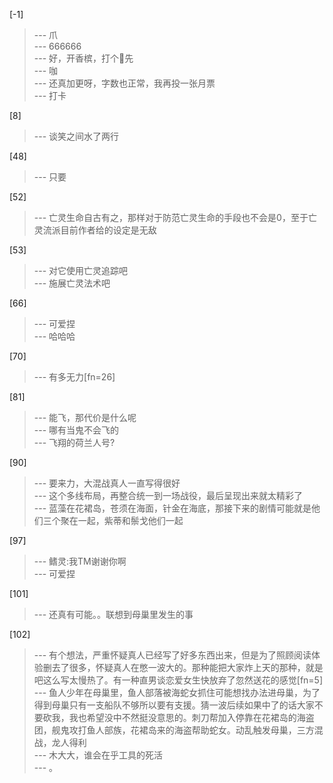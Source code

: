 
[-1] 
>--- 爪<br>
>--- 666666<br>
>--- 好，开香槟，打个🦶先<br>
>--- 咖<br>
>--- 还真加更呀，字数也正常，我再投一张月票<br>
>--- 打卡<br>

[8] 
>--- 谈笑之间水了两行<br>

[48] 
>--- 只要<br>

[52] 
>--- 亡灵生命自古有之，那样对于防范亡灵生命的手段也不会是0，至于亡灵流派目前作者给的设定是无敌<br>

[53] 
>--- 对它使用亡灵追踪吧<br>
>--- 施展亡灵法术吧<br>

[66] 
>--- 可爱捏<br>
>--- 哈哈哈<br>

[70] 
>--- 有多无力[fn=26]<br>

[81] 
>--- 能飞，那代价是什么呢<br>
>--- 哪有当鬼不会飞的<br>
>--- 飞翔的荷兰人号?<br>

[90] 
>--- 要来力，大混战真人一直写得很好<br>
>--- 这个多线布局，再整合统一到一场战役，最后呈现出来就太精彩了<br>
>--- 蓝藻在花裙岛，苍须在海面，针金在海底，那接下来的剧情可能就是他们三个聚在一起，紫蒂和鬃戈他们一起<br>

[97] 
>--- 鳍灵:我TM谢谢你啊<br>
>--- 可爱捏<br>

[101] 
>--- 还真有可能。。联想到母巢里发生的事<br>

[102] 
>--- 有个想法，严重怀疑真人已经写了好多东西出来，但是为了照顾阅读体验删去了很多，怀疑真人在憋一波大的。那种能把大家炸上天的那种，就是吧这么写太慢热了。有一种直男谈恋爱女生快放弃了忽然送花的感觉[fn=5]<br>
>--- 鱼人少年在母巢里，鱼人部落被海蛇女抓住可能想找办法进母巢，为了得到母巢只有一支船队不够所以要有支援。猜一波后续如果中了的话大家不要砍我，我也希望没中不然挺没意思的。刺刀帮加入停靠在花裙岛的海盗团，舰鬼攻打鱼人部族，花裙岛来的海盗帮助蛇女。动乱触发母巢，三方混战，龙人得利<br>
>--- 木大大，谁会在乎工具的死活<br>
>--- 。<br>
